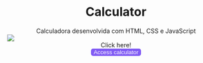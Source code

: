 <div align="center">
    <h1>
        Calculator
    </h1>
</div>
<div align="center" color="red">Calculadora desenvolvida com HTML, CSS e JavaScript</div>

<img src="https://j.gifs.com/Vv5rYM.gif">



<div align="center">Click here!</div>

<div align="center">
    <button style="border:none; background-color:#805AF4;border-radius:5px;">
        <a style="color:white; text-decoration:none;" href="https://kevinfigueira.github.io/Calculadora/">Access calculator</a></button>
</div>





